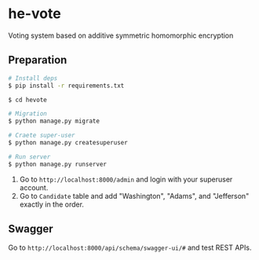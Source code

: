 # he-vote

Voting system based on additive symmetric homomorphic encryption

## Preparation

```sh
# Install deps
$ pip install -r requirements.txt

$ cd hevote

# Migration
$ python manage.py migrate

# Craete super-user
$ python manage.py createsuperuser

# Run server
$ python manage.py runserver
```

1. Go to `http://localhost:8000/admin` and login with your superuser account.
2. Go to `Candidate` table and add "Washington", "Adams", and "Jefferson" exactly in the order.

## Swagger

Go to `http://localhost:8000/api/schema/swagger-ui/#` and test REST APIs.
